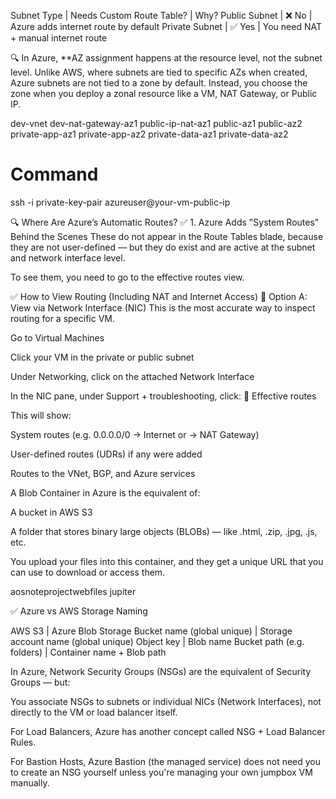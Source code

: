 Subnet Type | Needs Custom Route Table? | Why?
Public Subnet | ❌ No | Azure adds internet route by default
Private Subnet | ✅ Yes | You need NAT + manual internet route


🔍 In Azure, **AZ assignment happens at the resource level, not the subnet level.
Unlike AWS, where subnets are tied to specific AZs when created, Azure subnets are not tied to a zone by default. Instead, you choose the zone when you deploy a zonal resource like a VM, NAT Gateway, or Public IP.

dev-vnet
dev-nat-gateway-az1
public-ip-nat-az1
public-az1
public-az2
private-app-az1
private-app-az2
private-data-az1
private-data-az2

# Command
ssh -i private-key-pair azureuser@your-vm-public-ip




🔍 Where Are Azure’s Automatic Routes?
✅ 1. Azure Adds "System Routes" Behind the Scenes
These do not appear in the Route Tables blade, because they are not user-defined — but they do exist and are active at the subnet and network interface level.

To see them, you need to go to the effective routes view.

✅ How to View Routing (Including NAT and Internet Access)
🔁 Option A: View via Network Interface (NIC)
This is the most accurate way to inspect routing for a specific VM.

Go to Virtual Machines

Click your VM in the private or public subnet

Under Networking, click on the attached Network Interface

In the NIC pane, under Support + troubleshooting, click:
🔹 Effective routes

This will show:

System routes (e.g. 0.0.0.0/0 → Internet or → NAT Gateway)

User-defined routes (UDRs) if any were added

Routes to the VNet, BGP, and Azure services




A Blob Container in Azure is the equivalent of:

A bucket in AWS S3

A folder that stores binary large objects (BLOBs) — like .html, .zip, .jpg, .js, etc.

You upload your files into this container, and they get a unique URL that you can use to download or access them.


aosnoteprojectwebfiles
jupiter




✅ Azure vs AWS Storage Naming

AWS S3 | Azure Blob Storage
Bucket name (global unique) | Storage account name (global unique)
Object key | Blob name
Bucket path (e.g. folders) | Container name + Blob path




In Azure, Network Security Groups (NSGs) are the equivalent of Security Groups — but:

You associate NSGs to subnets or individual NICs (Network Interfaces), not directly to the VM or load balancer itself.

For Load Balancers, Azure has another concept called NSG + Load Balancer Rules.

For Bastion Hosts, Azure Bastion (the managed service) does not need you to create an NSG yourself unless you're managing your own jumpbox VM manually.

